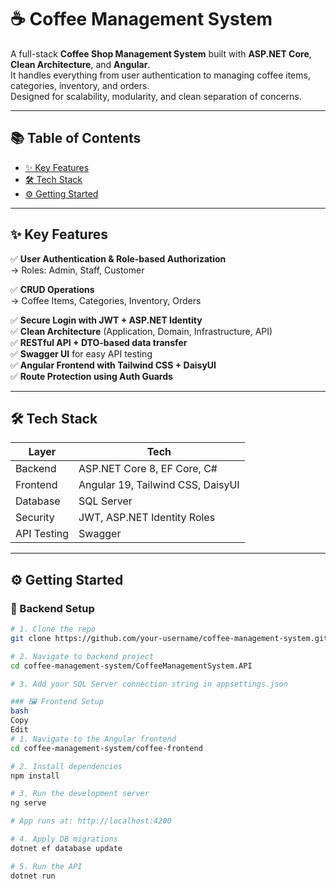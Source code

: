 # ☕ Coffee Management System

A full-stack **Coffee Shop Management System** built with **ASP.NET Core**, **Clean Architecture**, and **Angular**.  
It handles everything from user authentication to managing coffee items, categories, inventory, and orders.  
Designed for scalability, modularity, and clean separation of concerns.

---

## 📚 Table of Contents

- [✨ Key Features](#-key-features)
- [🛠️ Tech Stack](#️-tech-stack)
- [⚙️ Getting Started](#-getting-started)

---

## ✨ Key Features

✅ **User Authentication & Role-based Authorization**  
→ Roles: Admin, Staff, Customer

✅ **CRUD Operations**  
→ Coffee Items, Categories, Inventory, Orders

✅ **Secure Login with JWT + ASP.NET Identity**  
✅ **Clean Architecture** (Application, Domain, Infrastructure, API)  
✅ **RESTful API + DTO-based data transfer**  
✅ **Swagger UI** for easy API testing  
✅ **Angular Frontend with Tailwind CSS + DaisyUI**  
✅ **Route Protection using Auth Guards**  

---

## 🛠️ Tech Stack

| Layer       | Tech                            |
|-------------|----------------------------------|
| Backend     | ASP.NET Core 8, EF Core, C#     |
| Frontend    | Angular 19, Tailwind CSS, DaisyUI |
| Database    | SQL Server                      |
| Security    | JWT, ASP.NET Identity Roles     |
| API Testing | Swagger                         |

---

## ⚙️ Getting Started

### 🧩 Backend Setup

```bash
# 1. Clone the repo
git clone https://github.com/your-username/coffee-management-system.git

# 2. Navigate to backend project
cd coffee-management-system/CoffeeManagementSystem.API

# 3. Add your SQL Server connection string in appsettings.json

### 🖼️ Frontend Setup
bash
Copy
Edit
# 1. Navigate to the Angular frontend
cd coffee-management-system/coffee-frontend

# 2. Install dependencies
npm install

# 3. Run the development server
ng serve

# App runs at: http://localhost:4200

# 4. Apply DB migrations
dotnet ef database update

# 5. Run the API
dotnet run
